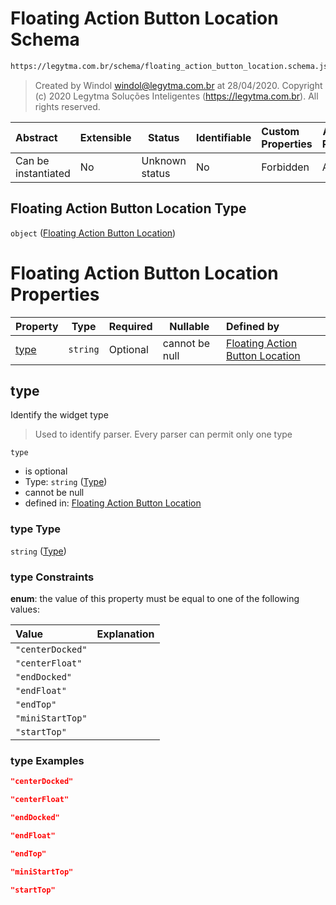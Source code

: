 # Floating Action Button Location Schema

```txt
https://legytma.com.br/schema/floating_action_button_location.schema.json
```




> Created by Windol [windol@legytma.com.br](mailto:windol@legytma.com.br) at 28/04/2020.
> Copyright (c) 2020 Legytma Soluções Inteligentes (<https://legytma.com.br>). All rights reserved.
>

| Abstract            | Extensible | Status         | Identifiable | Custom Properties | Additional Properties | Access Restrictions | Defined In                                                                                                                  |
| :------------------ | ---------- | -------------- | ------------ | :---------------- | --------------------- | ------------------- | --------------------------------------------------------------------------------------------------------------------------- |
| Can be instantiated | No         | Unknown status | No           | Forbidden         | Allowed               | none                | [floating_action_button_location.schema.json](../schema/floating_action_button_location.schema.json "open original schema") |

## Floating Action Button Location Type

`object` ([Floating Action Button Location](floating_action_button_location.md))

# Floating Action Button Location Properties

| Property      | Type     | Required | Nullable       | Defined by                                                                                                                                                                              |
| :------------ | -------- | -------- | -------------- | :-------------------------------------------------------------------------------------------------------------------------------------------------------------------------------------- |
| [type](#type) | `string` | Optional | cannot be null | [Floating Action Button Location](floating_action_button_location-properties-type.md "https&#x3A;//legytma.com.br/schema/floating_action_button_location.schema.json#/properties/type") |

## type

Identify the widget type


> Used to identify parser. Every parser can permit only one type
>

`type`

-   is optional
-   Type: `string` ([Type](floating_action_button_location-properties-type.md))
-   cannot be null
-   defined in: [Floating Action Button Location](floating_action_button_location-properties-type.md "https&#x3A;//legytma.com.br/schema/floating_action_button_location.schema.json#/properties/type")

### type Type

`string` ([Type](floating_action_button_location-properties-type.md))

### type Constraints

**enum**: the value of this property must be equal to one of the following values:

| Value            | Explanation |
| :--------------- | ----------- |
| `"centerDocked"` |             |
| `"centerFloat"`  |             |
| `"endDocked"`    |             |
| `"endFloat"`     |             |
| `"endTop"`       |             |
| `"miniStartTop"` |             |
| `"startTop"`     |             |

### type Examples

```json
"centerDocked"
```

```json
"centerFloat"
```

```json
"endDocked"
```

```json
"endFloat"
```

```json
"endTop"
```

```json
"miniStartTop"
```

```json
"startTop"
```
